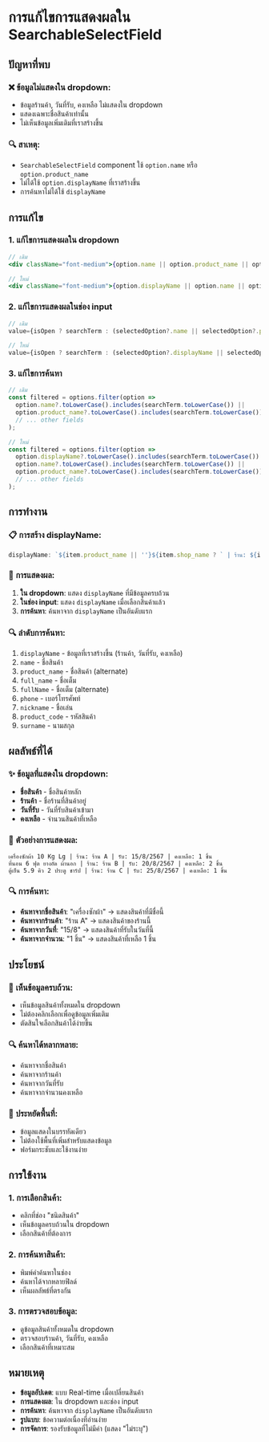 # การแก้ไขการแสดงผลใน SearchableSelectField

## ปัญหาที่พบ

### ❌ **ข้อมูลไม่แสดงใน dropdown**:
- ข้อมูลร้านค้า, วันที่รับ, คงเหลือ ไม่แสดงใน dropdown
- แสดงเฉพาะชื่อสินค้าเท่านั้น
- ไม่เห็นข้อมูลเพิ่มเติมที่เราสร้างขึ้น

### 🔍 **สาเหตุ**:
- `SearchableSelectField` component ใช้ `option.name` หรือ `option.product_name`
- ไม่ได้ใช้ `option.displayName` ที่เราสร้างขึ้น
- การค้นหาไม่ได้ใช้ `displayName`

## การแก้ไข

### 1. **แก้ไขการแสดงผลใน dropdown**
```jsx
// เดิม
<div className="font-medium">{option.name || option.product_name || option.full_name || option.fullName || option.nickname}</div>

// ใหม่
<div className="font-medium">{option.displayName || option.name || option.product_name || option.full_name || option.fullName || option.nickname}</div>
```

### 2. **แก้ไขการแสดงผลในช่อง input**
```jsx
// เดิม
value={isOpen ? searchTerm : (selectedOption?.name || selectedOption?.product_name || selectedOption?.full_name || selectedOption?.fullName || selectedOption?.nickname || '')}

// ใหม่
value={isOpen ? searchTerm : (selectedOption?.displayName || selectedOption?.name || selectedOption?.product_name || selectedOption?.full_name || selectedOption?.fullName || selectedOption?.nickname || '')}
```

### 3. **แก้ไขการค้นหา**
```jsx
// เดิม
const filtered = options.filter(option => 
  option.name?.toLowerCase().includes(searchTerm.toLowerCase()) ||
  option.product_name?.toLowerCase().includes(searchTerm.toLowerCase()) ||
  // ... other fields
);

// ใหม่
const filtered = options.filter(option => 
  option.displayName?.toLowerCase().includes(searchTerm.toLowerCase()) ||
  option.name?.toLowerCase().includes(searchTerm.toLowerCase()) ||
  option.product_name?.toLowerCase().includes(searchTerm.toLowerCase()) ||
  // ... other fields
);
```

## การทำงาน

### 📋 **การสร้าง displayName**:
```javascript
displayName: `${item.product_name || ''}${item.shop_name ? ` | ร้าน: ${item.shop_name}` : ''}${item.receive_date ? ` | รับ: ${new Date(item.receive_date).toLocaleDateString('th-TH')}` : ''}${item.remaining_quantity1 ? ` | คงเหลือ: ${item.remaining_quantity1} ชิ้น` : ''}`
```

### 🎯 **การแสดงผล**:
1. **ใน dropdown**: แสดง `displayName` ที่มีข้อมูลครบถ้วน
2. **ในช่อง input**: แสดง `displayName` เมื่อเลือกสินค้าแล้ว
3. **การค้นหา**: ค้นหาจาก `displayName` เป็นอันดับแรก

### 🔍 **ลำดับการค้นหา**:
1. `displayName` - ข้อมูลที่เราสร้างขึ้น (ร้านค้า, วันที่รับ, คงเหลือ)
2. `name` - ชื่อสินค้า
3. `product_name` - ชื่อสินค้า (alternate)
4. `full_name` - ชื่อเต็ม
5. `fullName` - ชื่อเต็ม (alternate)
6. `phone` - เบอร์โทรศัพท์
7. `nickname` - ชื่อเล่น
8. `product_code` - รหัสสินค้า
9. `surname` - นามสกุล

## ผลลัพธ์ที่ได้

### ✨ **ข้อมูลที่แสดงใน dropdown**:
- **ชื่อสินค้า** - ชื่อสินค้าหลัก
- **ร้านค้า** - ชื่อร้านที่สินค้าอยู่
- **วันที่รับ** - วันที่รับสินค้าเข้ามา
- **คงเหลือ** - จำนวนสินค้าที่เหลือ

### 📝 **ตัวอย่างการแสดงผล**:
```
เครื่องซักผ้า 10 Kg Lg | ร้าน: ร้าน A | รับ: 15/8/2567 | คงเหลือ: 1 ชิ้น
ที่นอน 6 ฟุต ยางอัด ผ้านอก | ร้าน: ร้าน B | รับ: 20/8/2567 | คงเหลือ: 2 ชิ้น
ตู้เย็น 5.9 คิว 2 ประตู ชาร์ป | ร้าน: ร้าน C | รับ: 25/8/2567 | คงเหลือ: 1 ชิ้น
```

### 🔍 **การค้นหา**:
- **ค้นหาจากชื่อสินค้า**: "เครื่องซักผ้า" → แสดงสินค้าที่มีชื่อนี้
- **ค้นหาจากร้านค้า**: "ร้าน A" → แสดงสินค้าของร้านนี้
- **ค้นหาจากวันที่**: "15/8" → แสดงสินค้าที่รับในวันที่นี้
- **ค้นหาจากจำนวน**: "1 ชิ้น" → แสดงสินค้าที่เหลือ 1 ชิ้น

## ประโยชน์

### 👀 **เห็นข้อมูลครบถ้วน**:
- เห็นข้อมูลสินค้าทั้งหมดใน dropdown
- ไม่ต้องคลิกเลือกเพื่อดูข้อมูลเพิ่มเติม
- ตัดสินใจเลือกสินค้าได้ง่ายขึ้น

### 🔍 **ค้นหาได้หลากหลาย**:
- ค้นหาจากชื่อสินค้า
- ค้นหาจากร้านค้า
- ค้นหาจากวันที่รับ
- ค้นหาจากจำนวนคงเหลือ

### 📱 **ประหยัดพื้นที่**:
- ข้อมูลแสดงในบรรทัดเดียว
- ไม่ต้องใช้พื้นที่เพิ่มสำหรับแสดงข้อมูล
- ฟอร์มกระชับและใช้งานง่าย

## การใช้งาน

### 1. **การเลือกสินค้า**:
- คลิกที่ช่อง "ชนิดสินค้า"
- เห็นข้อมูลครบถ้วนใน dropdown
- เลือกสินค้าที่ต้องการ

### 2. **การค้นหาสินค้า**:
- พิมพ์คำค้นหาในช่อง
- ค้นหาได้จากหลายฟิลด์
- เห็นผลลัพธ์ที่ตรงกัน

### 3. **การตรวจสอบข้อมูล**:
- ดูข้อมูลสินค้าทั้งหมดใน dropdown
- ตรวจสอบร้านค้า, วันที่รับ, คงเหลือ
- เลือกสินค้าที่เหมาะสม

## หมายเหตุ

- **ข้อมูลอัปเดต**: แบบ Real-time เมื่อเปลี่ยนสินค้า
- **การแสดงผล**: ใน dropdown และช่อง input
- **การค้นหา**: ค้นหาจาก `displayName` เป็นอันดับแรก
- **รูปแบบ**: ข้อความต่อเนื่องที่อ่านง่าย
- **การจัดการ**: รองรับข้อมูลที่ไม่มีค่า (แสดง "ไม่ระบุ")
